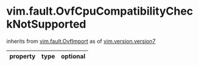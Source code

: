 vim.fault.OvfCpuCompatibilityCheckNotSupported
==============================================
inherits from [vim.fault.OvfImport](docs/vim.fault.OvfImport.md)
as of [vim.version.version7](docs/vim.version.md)

| property | type | optional |
|:---------|:-----|:---------|
